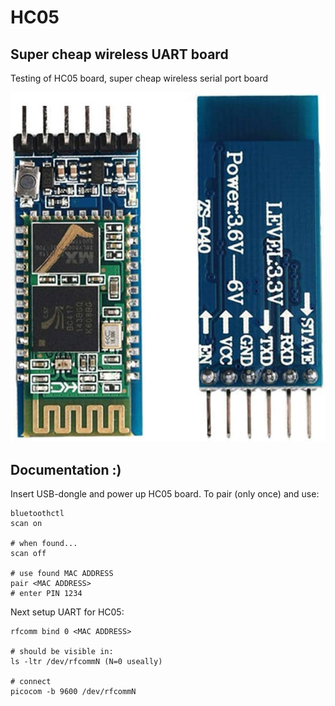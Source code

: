 # HC05

## Super cheap wireless UART board
Testing of HC05 board, super cheap wireless serial port board

![hc05.jpg](images/hc05.jpg)

## Documentation :)

Insert USB-dongle and power up HC05 board. To pair (only once) and use:
```
bluetoothctl
scan on

# when found...
scan off

# use found MAC ADDRESS
pair <MAC ADDRESS>
# enter PIN 1234
```

Next setup UART for HC05:
```
rfcomm bind 0 <MAC ADDRESS>

# should be visible in:
ls -ltr /dev/rfcommN (N=0 useally)

# connect
picocom -b 9600 /dev/rfcommN
```
